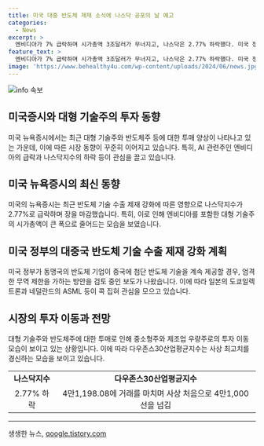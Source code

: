 ```yaml
---
title: 미국 대중 반도체 제재 소식에 나스닥 공포의 날 예고
categories:
  - News
excerpt: >
  엔비디아가 7% 급락하며 시가총액 3조달러가 무너지고, 나스닥은 2.77% 하락했다. 미국 정부가 대중국 반도체 기술 수출 제재를 강화한다는 소식으로 대형 기술주에 대한 투매가 나타났다. 엔비디아뿐만 아니라 ASML 등도 급락하며, 반면 대형 기술주 랠리에 소외됐던 중소형주와 제조업 우량주에 자금이 유입되는 양상을 보였다. 이에 따라 다우존스 지수는 사상 최고치를 경신했다.
feature_text: >
  엔비디아가 7% 급락하며 시가총액 3조달러가 무너지고, 나스닥은 2.77% 하락했다. 미국 정부가 대중국 반도체 기술 수출 제재를 강화한다는 소식으로 대형 기술주에 대한 투매가 나타났다. 엔비디아뿐만 아니라 ASML 등도 급락하며, 반면 대형 기술주 랠리에 소외됐던 중소형주와 제조업 우량주에 자금이 유입되는 양상을 보였다. 이에 따라 다우존스 지수는 사상 최고치를 경신했다.
image: 'https://www.behealthy4u.com/wp-content/uploads/2024/06/news.jpg'
---
```


<p><img src="https://www.behealthy4u.com/wp-content/uploads/2024/06/news.jpg" alt="info 속보" /></p>

<h2 data-ke-size="size26">미국증시와 대형 기술주의 투자 동향</h2>

<p data-ke-size="size16">미국 뉴욕증시에서는 최근 대형 기술주와 반도체주 등에 대한 투매 양상이 나타나고 있는 가운데, 이에 따른 시장 동향이 꾸준히 이어지고 있습니다. 특히, AI 관련주인 엔비디아의 급락과 나스닥지수의 하락 등이 관심을 끌고 있습니다.</p>

<h2 data-ke-size="size26">미국 뉴욕증시의 최신 동향</h2>

<p data-ke-size="size16">미국의 뉴욕증시는 최근 반도체 기술 수출 제재 강화에 따른 영향으로 나스닥지수가 2.77%로 급락하며 장을 마감했습니다. 특히, 이로 인해 엔비디아를 포함한 대형 기술주의 시가총액이 큰 폭으로 줄어드는 모습을 보였습니다.</p>

<h2 data-ke-size="size26">미국 정부의 대중국 반도체 기술 수출 제재 강화 계획</h2>

<p data-ke-size="size16">미국 정부가 동맹국의 반도체 기업이 중국에 첨단 반도체 기술을 계속 제공할 경우, 엄격한 무역 제한을 가하는 방안을 검토 중인 보도가 나왔습니다. 이에 따라 일본의 도쿄일렉트론과 네덜란드의 ASML 등이 콕 집혀 관심을 모으고 있습니다.</p>

<h2 data-ke-size="size26">시장의 투자 이동과 전망</h2>

<p data-ke-size="size16">대형 기술주와 반도체주에 대한 투매로 인해 중소형주와 제조업 우량주로의 투자 이동 모습이 보이고 있는 상황입니다. 이에 따라 다우존스30산업평균지수는 사상 최고치를 경신하는 모습을 보이고 있습니다.</p>

<table>
    <tbody>
        <tr>
            <td style="text-align: center; height: 17px;"><b>나스닥지수</b></td>
            <td style="text-align: center; height: 17px;"><b>다우존스30산업평균지수</b></td>
        </tr>
        <tr>
            <td style="text-align: center; height: 17px;">2.77% 하락</td>
            <td style="text-align: center; height: 17px;">4만1,198.08에 거래를 마치며 사상 처음으로 4만1,000선을 넘김</td>
        </tr>
    </tbody>
</table>

<p><hr></p>
생생한 뉴스, <a href="https://qoogle.tistory.com" rel="dofollow">qoogle.tistory.com</a>


